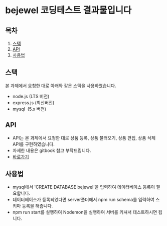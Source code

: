 # bejewel 코딩테스트 결과물입니다

## 목차
1. [스택](#스택)
2. [API](#스택)
3. [사용법](#사용법)
## 스택
본 과제에서 요청한 대로 아래와 같은 스택을 사용하였습니다.

- node.js (LTS 버전)
- express.js (최신버전)
- mysql  (5.x 버전)

## API
* API는 본 과제에서 요청한 대로 상품 등록, 상품 불러오기, 상품 편집, 상품 삭제 API를 구현하였습니다.
* 자세한 내용은 gitbook 참고 부탁드립니다.
* [바로가기](https://jeongwon-seo.gitbook.io/bejewel/)

## 사용법
* mysql에서 'CREATE DATABASE bejewel'을 입력하여 데이터베이스 등록이 필요합니다.
* 데이터베이스가 등록되었다면 server폴더에서 npm run schema를 입력하여 스키마 등록을 해줍니다.
* npm run start를 실행하여 Nodemon을 실행하여 서버를 키셔서 테스트하시면 됩니다.
